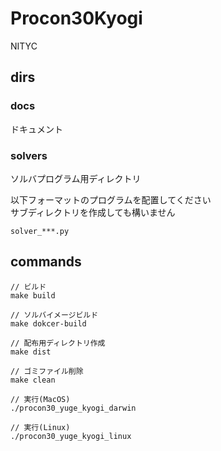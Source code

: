 # Procon30Kyogi

NITYC

## dirs

### docs

ドキュメント

### solvers

ソルバプログラム用ディレクトリ  

以下フォーマットのプログラムを配置してください  
サブディレクトリを作成しても構いません

```
solver_***.py
```

## commands

```
// ビルド
make build

// ソルバイメージビルド
make dokcer-build

// 配布用ディレクトリ作成
make dist

// ゴミファイル削除
make clean

// 実行(MacOS)
./procon30_yuge_kyogi_darwin

// 実行(Linux)
./procon30_yuge_kyogi_linux
```
